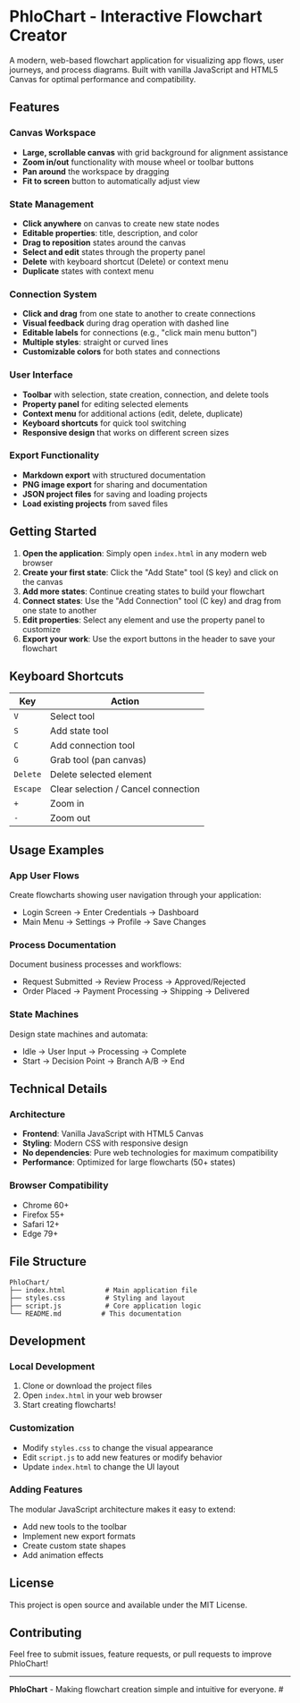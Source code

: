 # PhloChart - Interactive Flowchart Creator

A modern, web-based flowchart application for visualizing app flows, user journeys, and process diagrams. Built with vanilla JavaScript and HTML5 Canvas for optimal performance and compatibility.

## Features

### Canvas Workspace
- **Large, scrollable canvas** with grid background for alignment assistance
- **Zoom in/out** functionality with mouse wheel or toolbar buttons
- **Pan around** the workspace by dragging
- **Fit to screen** button to automatically adjust view

### State Management
- **Click anywhere** on canvas to create new state nodes
- **Editable properties**: title, description, and color
- **Drag to reposition** states around the canvas
- **Select and edit** states through the property panel
- **Delete** with keyboard shortcut (Delete) or context menu
- **Duplicate** states with context menu

###  Connection System
- **Click and drag** from one state to another to create connections
- **Visual feedback** during drag operation with dashed line
- **Editable labels** for connections (e.g., "click main menu button")
- **Multiple styles**: straight or curved lines
- **Customizable colors** for both states and connections

### User Interface
- **Toolbar** with selection, state creation, connection, and delete tools
- **Property panel** for editing selected elements
- **Context menu** for additional actions (edit, delete, duplicate)
- **Keyboard shortcuts** for quick tool switching
- **Responsive design** that works on different screen sizes

###  Export Functionality
- **Markdown export** with structured documentation
- **PNG image export** for sharing and documentation
- **JSON project files** for saving and loading projects
- **Load existing projects** from saved files

## Getting Started

1. **Open the application**: Simply open `index.html` in any modern web browser
2. **Create your first state**: Click the "Add State" tool (S key) and click on the canvas
3. **Add more states**: Continue creating states to build your flowchart
4. **Connect states**: Use the "Add Connection" tool (C key) and drag from one state to another
5. **Edit properties**: Select any element and use the property panel to customize
6. **Export your work**: Use the export buttons in the header to save your flowchart

## Keyboard Shortcuts

| Key | Action |
|-----|--------|
| `V` | Select tool |
| `S` | Add state tool |
| `C` | Add connection tool |
| `G` | Grab tool (pan canvas) |
| `Delete` | Delete selected element |
| `Escape` | Clear selection / Cancel connection |
| `+` | Zoom in |
| `-` | Zoom out |

## Usage Examples

### App User Flows
Create flowcharts showing user navigation through your application:
- Login Screen → Enter Credentials → Dashboard
- Main Menu → Settings → Profile → Save Changes

### Process Documentation
Document business processes and workflows:
- Request Submitted → Review Process → Approved/Rejected
- Order Placed → Payment Processing → Shipping → Delivered

### State Machines
Design state machines and automata:
- Idle → User Input → Processing → Complete
- Start → Decision Point → Branch A/B → End

## Technical Details

### Architecture
- **Frontend**: Vanilla JavaScript with HTML5 Canvas
- **Styling**: Modern CSS with responsive design
- **No dependencies**: Pure web technologies for maximum compatibility
- **Performance**: Optimized for large flowcharts (50+ states)


### Browser Compatibility
- Chrome 60+
- Firefox 55+
- Safari 12+
- Edge 79+

## File Structure

```
PhloChart/
├── index.html          # Main application file
├── styles.css          # Styling and layout
├── script.js           # Core application logic
└── README.md          # This documentation
```

## Development

### Local Development
1. Clone or download the project files
2. Open `index.html` in your web browser
3. Start creating flowcharts!

### Customization
- Modify `styles.css` to change the visual appearance
- Edit `script.js` to add new features or modify behavior
- Update `index.html` to change the UI layout

### Adding Features
The modular JavaScript architecture makes it easy to extend:
- Add new tools to the toolbar
- Implement new export formats
- Create custom state shapes
- Add animation effects

## License

This project is open source and available under the MIT License.

## Contributing

Feel free to submit issues, feature requests, or pull requests to improve PhloChart!

---

**PhloChart** - Making flowchart creation simple and intuitive for everyone. #
